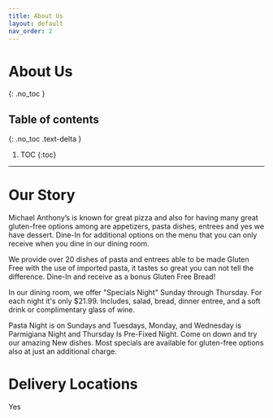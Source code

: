 ```yaml
---
title: About Us
layout: default
nav_order: 2
---
```


# About Us

{: .no_toc }

## Table of contents

{: .no_toc .text-delta }

1. TOC
{:toc}

---

# Our Story

Michael Anthony’s is known for great pizza and also for having many great gluten-free options among are appetizers, pasta dishes, entrees and yes we have dessert. Dine-In for additional options on the menu that you can only receive when you dine in our dining room.

We provide over 20 dishes of pasta and entrees able to be made Gluten Free with the use of imported pasta, it tastes so great you can not tell the difference. Dine-In and receive as a bonus Gluten Free Bread!

In our dining room, we offer "Specials Night" Sunday through Thursday. For each night it's only $21.99. Includes, salad, bread, dinner entree, and a soft drink or complimentary glass of wine.

Pasta Night is on Sundays and Tuesdays, Monday, and Wednesday is Parmigiana Night and Thursday Is Pre-Fixed Night. Come on down and try our amazing New dishes. Most specials are available for gluten-free options also at just an additional charge.

# Delivery Locations

Yes
